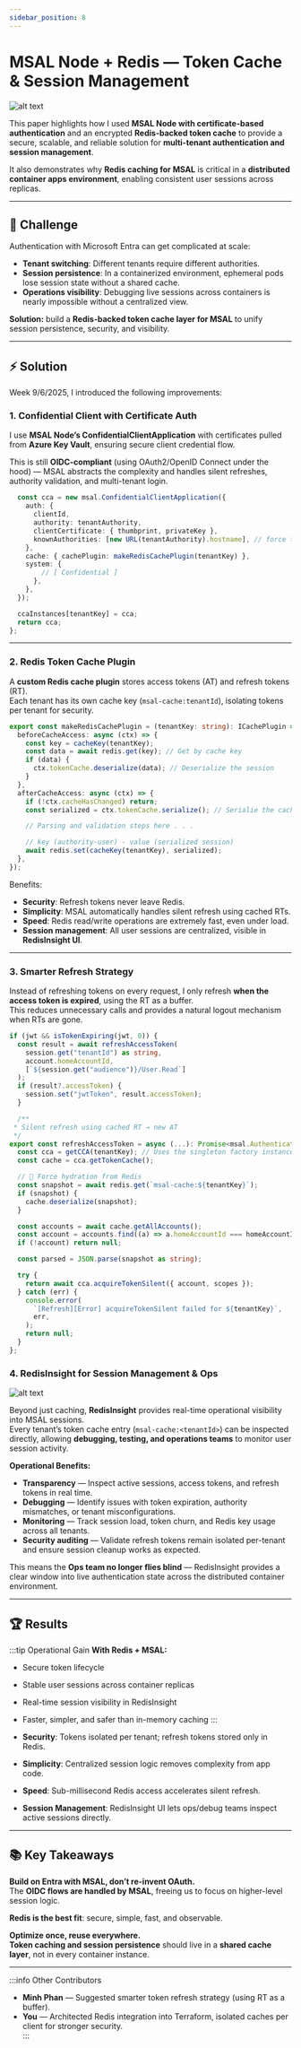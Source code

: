 ```yaml
---
sidebar_position: 8
---
```


# MSAL Node + Redis — Token Cache & Session Management

![alt text](image-2.png)

This paper highlights how I used **MSAL Node with certificate-based authentication** and an encrypted **Redis-backed token cache** to provide a secure, scalable, and reliable solution for **multi-tenant authentication and session management**.

It also demonstrates why **Redis caching for MSAL** is critical in a **distributed container apps environment**, enabling consistent user sessions across replicas.

---

## 🚩 Challenge

Authentication with Microsoft Entra can get complicated at scale:

- **Tenant switching**: Different tenants require different authorities.
- **Session persistence**: In a containerized environment, ephemeral pods lose session state without a shared cache.
- **Operations visibility**: Debugging live sessions across containers is nearly impossible without a centralized view.

**Solution:** build a **Redis-backed token cache layer for MSAL** to unify session persistence, security, and visibility.

---

## ⚡ Solution

Week 9/6/2025, I introduced the following improvements:

### 1. Confidential Client with Certificate Auth

I use **MSAL Node’s ConfidentialClientApplication** with certificates pulled from **Azure Key Vault**, ensuring secure client credential flow.

This is still **OIDC-compliant** (using OAuth2/OpenID Connect under the hood) — MSAL abstracts the complexity and handles silent refreshes, authority validation, and multi-tenant login.

```ts
  const cca = new msal.ConfidentialClientApplication({
    auth: {
      clientId,
      authority: tenantAuthority,
      clientCertificate: { thumbprint, privateKey },
      knownAuthorities: [new URL(tenantAuthority).hostname], // force trust for CIAM
    },
    cache: { cachePlugin: makeRedisCachePlugin(tenantKey) },
    system: {
        // [ Confidential ]
      },
    },
  });

  ccaInstances[tenantKey] = cca;
  return cca;
};
```

---

### 2. Redis Token Cache Plugin

A **custom Redis cache plugin** stores access tokens (AT) and refresh tokens (RT).  
Each tenant has its own cache key (`msal-cache:tenantId`), isolating tokens per tenant for security.

```ts
export const makeRedisCachePlugin = (tenantKey: string): ICachePlugin => ({
  beforeCacheAccess: async (ctx) => {
    const key = cacheKey(tenantKey);
    const data = await redis.get(key); // Get by cache key
    if (data) {
      ctx.tokenCache.deserialize(data); // Deserialize the session
    }
  },
  afterCacheAccess: async (ctx) => {
    if (!ctx.cacheHasChanged) return;
    const serialized = ctx.tokenCache.serialize(); // Serialie the cache

    // Parsing and validation steps here . . .

    // key (authority-user) - value (serialized session)
    await redis.set(cacheKey(tenantKey), serialized);
  },
});
```

Benefits:

- **Security**: Refresh tokens never leave Redis.
- **Simplicity**: MSAL automatically handles silent refresh using cached RTs.
- **Speed**: Redis read/write operations are extremely fast, even under load.
- **Session management**: All user sessions are centralized, visible in **RedisInsight UI**.

---

### 3. Smarter Refresh Strategy

Instead of refreshing tokens on every request, I only refresh **when the access token is expired**, using the RT as a buffer.  
This reduces unnecessary calls and provides a natural logout mechanism when RTs are gone.

```ts
if (jwt && isTokenExpiring(jwt, 0)) {
  const result = await refreshAccessToken(
    session.get("tenantId") as string,
    account.homeAccountId,
    [`${session.get("audience")}/User.Read`]
  );
  if (result?.accessToken) {
    session.set("jwtToken", result.accessToken);
  }

  /**
 * Silent refresh using cached RT → new AT
 */
export const refreshAccessToken = async (...): Promise<msal.AuthenticationResult | null> => {
  const cca = getCCA(tenantKey); // Uses the singleton factory instance for the given instance
  const cache = cca.getTokenCache();

  // 🔑 Force hydration from Redis
  const snapshot = await redis.get(`msal-cache:${tenantKey}`);
  if (snapshot) {
    cache.deserialize(snapshot);
  }

  const accounts = await cache.getAllAccounts();
  const account = accounts.find((a) => a.homeAccountId === homeAccountId);
  if (!account) return null;

  const parsed = JSON.parse(snapshot as string);

  try {
    return await cca.acquireTokenSilent({ account, scopes });
  } catch (err) {
    console.error(
      `[Refresh][Error] acquireTokenSilent failed for ${tenantKey}`,
      err,
    );
    return null;
  }
};
```

### 4. RedisInsight for Session Management & Ops

![alt text](image-1.png)

Beyond just caching, **RedisInsight** provides real-time operational visibility into MSAL sessions.  
Every tenant’s token cache entry (`msal-cache:<tenantId>`) can be inspected directly, allowing **debugging, testing, and operations teams** to monitor user session activity.

**Operational Benefits:**

- **Transparency** — Inspect active sessions, access tokens, and refresh tokens in real time.
- **Debugging** — Identify issues with token expiration, authority mismatches, or tenant misconfigurations.
- **Monitoring** — Track session load, token churn, and Redis key usage across all tenants.
- **Security auditing** — Validate refresh tokens remain isolated per-tenant and ensure session cleanup works as expected.

This means the **Ops team no longer flies blind** — RedisInsight provides a clear window into live authentication state across the distributed container environment.

---

## 🏆 Results

:::tip Operational Gain
**With Redis + MSAL:**

- Secure token lifecycle
- Stable user sessions across container replicas
- Real-time session visibility in RedisInsight
- Faster, simpler, and safer than in-memory caching
  :::

- **Security**: Tokens isolated per tenant; refresh tokens stored only in Redis.
- **Simplicity**: Centralized session logic removes complexity from app code.
- **Speed**: Sub-millisecond Redis access accelerates silent refresh.
- **Session Management**: RedisInsight UI lets ops/debug teams inspect active sessions directly.

---

## 📚 Key Takeaways

**Build on Entra with MSAL, don’t re-invent OAuth.**  
The **OIDC flows are handled by MSAL**, freeing us to focus on higher-level session logic.

**Redis is the best fit**: secure, simple, fast, and observable.

**Optimize once, reuse everywhere.**  
**Token caching and session persistence** should live in a **shared cache layer**, not in every container instance.

---

:::info Other Contributors

- **Minh Phan** — Suggested smarter token refresh strategy (using RT as a buffer).
- **You** — Architected Redis integration into Terraform, isolated caches per client for stronger security.  
  :::

